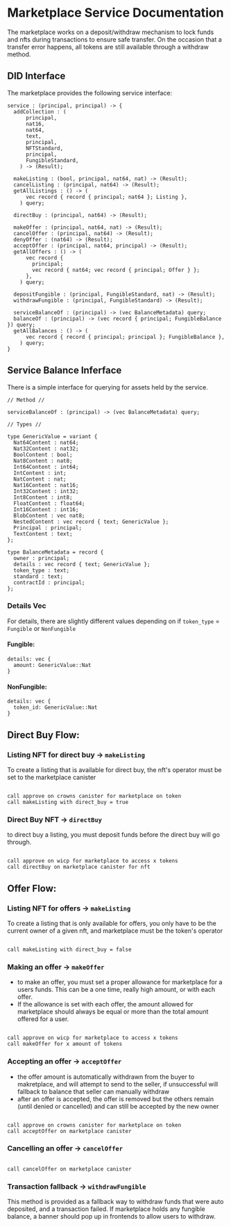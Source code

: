 # Marketplace Service Documentation

The marketplace works on a deposit/withdraw mechanism to lock funds and nfts during transactions to ensure safe transfer.
On the occasion that a transfer error happens, all tokens are still available through a withdraw method.

## DID Interface

The marketplace provides the following service interface:

```
service : (principal, principal) -> {
  addCollection : (
      principal,
      nat16,
      nat64,
      text,
      principal,
      NFTStandard,
      principal,
      FungibleStandard,
    ) -> (Result);

  makeListing : (bool, principal, nat64, nat) -> (Result);
  cancelListing : (principal, nat64) -> (Result);
  getAllListings : () -> (
      vec record { record { principal; nat64 }; Listing },
    ) query;

  directBuy : (principal, nat64) -> (Result);

  makeOffer : (principal, nat64, nat) -> (Result);
  cancelOffer : (principal, nat64) -> (Result);
  denyOffer : (nat64) -> (Result);
  acceptOffer : (principal, nat64, principal) -> (Result);
  getAllOffers : () -> (
      vec record {
        principal;
        vec record { nat64; vec record { principal; Offer } };
      },
    ) query;

  depositFungible : (principal, FungibleStandard, nat) -> (Result);
  withdrawFungible : (principal, FungibleStandard) -> (Result);

  serviceBalanceOf : (principal) -> (vec BalanceMetadata) query;
  balanceOf : (principal) -> (vec record { principal; FungibleBalance }) query;
  getAllBalances : () -> (
      vec record { record { principal; principal }; FungibleBalance },
    ) query;
}
```

## Service Balance Inferface

There is a simple interface for querying for assets held by the service.

```
// Method //

serviceBalanceOf : (principal) -> (vec BalanceMetadata) query;

// Types //

type GenericValue = variant {
  Nat64Content : nat64;
  Nat32Content : nat32;
  BoolContent : bool;
  Nat8Content : nat8;
  Int64Content : int64;
  IntContent : int;
  NatContent : nat;
  Nat16Content : nat16;
  Int32Content : int32;
  Int8Content : int8;
  FloatContent : float64;
  Int16Content : int16;
  BlobContent : vec nat8;
  NestedContent : vec record { text; GenericValue };
  Principal : principal;
  TextContent : text;
};

type BalanceMetadata = record {
  owner : principal;
  details : vec record { text; GenericValue };
  token_type : text;
  standard : text;
  contractId : principal;
};
```

### Details Vec

For details, there are slightly different values depending on if `token_type` = `Fungible` or `NonFungible`

#### Fungible:

```
details: vec {
  amount: GenericValue::Nat
}
```

#### NonFungible:

```
details: vec {
  token_id: GenericValue::Nat
}
```

## Direct Buy Flow:

### Listing NFT for direct buy -> `makeListing`

To create a listing that is available for direct buy, the nft's operator must be set to the marketplace canister

```

call approve on crowns canister for marketplace on token
call makeListing with direct_buy = true

```

### Direct Buy NFT -> `directBuy`

to direct buy a listing, you must deposit funds before the direct buy will go through.

```

call approve on wicp for marketplace to access x tokens
call directBuy on marketplace canister for nft

```

## Offer Flow:

### Listing NFT for offers -> `makeListing`

To create a listing that is only available for offers, you only have to be the current owner of a given nft, and marketplace must be the token's operator

```

call makeListing with direct_buy = false

```

### Making an offer -> `makeOffer`

- to make an offer, you must set a proper allowance for marketplace for a users funds. This can be a one time, really high amount, or with each offer.
- If the allowance is set with each offer, the amount allowed for marketplace should always be equal or more than the total amount offered for a user.

```

call approve on wicp for marketplace to access x tokens
call makeOffer for x amount of tokens

```

### Accepting an offer -> `acceptOffer`

- the offer amount is automatically withdrawn from the buyer to makretplace, and will attempt to send to the seller, if unsuccessful will fallback to balance that seller can manually withdraw
- after an offer is accepted, the offer is removed but the others remain (until denied or cancelled) and can still be accepted by the new owner

```

call approve on crowns canister for marketplace on token
call acceptOffer on marketplace canister

```

### Cancelling an offer -> `cancelOffer`

```

call cancelOffer on marketplace canister

```

### Transaction fallback -> `withdrawFungible`

This method is provided as a fallback way to withdraw funds that were auto deposited, and a transaction failed.
If marketplace holds any fungible balance, a banner should pop up in frontends to allow users to withdraw.

